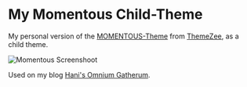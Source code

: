 # My Momentous Child-Theme
My personal version of the [MOMENTOUS-Theme](https://themezee.com/de/themes/momentous/) from [ThemeZee](https://themezee.com), as a child theme.

![Momentous Screenshoot](https://themezee.com/wp-content/uploads/2014/11/screenshot-800x600.png)

Used on my blog [Hani's Omnium Gatherum](http://blog.hani.ibrahim.de).